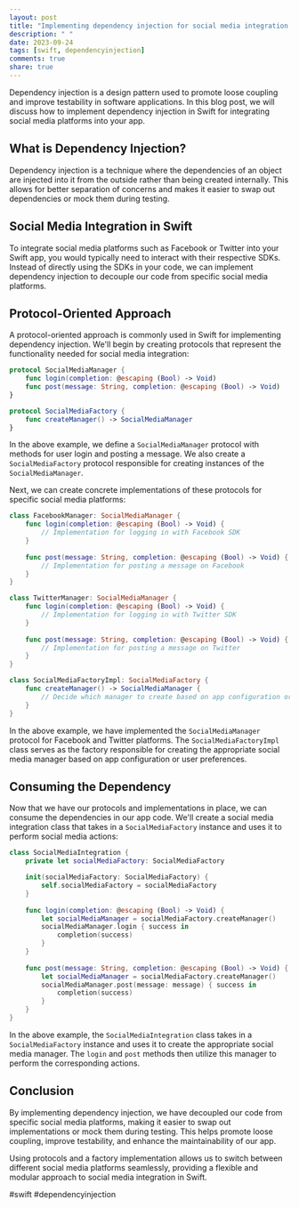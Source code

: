```yaml
---
layout: post
title: "Implementing dependency injection for social media integration in Swift"
description: " "
date: 2023-09-24
tags: [swift, dependencyinjection]
comments: true
share: true
---
```


Dependency injection is a design pattern used to promote loose coupling and improve testability in software applications. In this blog post, we will discuss how to implement dependency injection in Swift for integrating social media platforms into your app.

## What is Dependency Injection?

Dependency injection is a technique where the dependencies of an object are injected into it from the outside rather than being created internally. This allows for better separation of concerns and makes it easier to swap out dependencies or mock them during testing.

## Social Media Integration in Swift

To integrate social media platforms such as Facebook or Twitter into your Swift app, you would typically need to interact with their respective SDKs. Instead of directly using the SDKs in your code, we can implement dependency injection to decouple our code from specific social media platforms.

## Protocol-Oriented Approach

A protocol-oriented approach is commonly used in Swift for implementing dependency injection. We'll begin by creating protocols that represent the functionality needed for social media integration:

```swift
protocol SocialMediaManager {
    func login(completion: @escaping (Bool) -> Void)
    func post(message: String, completion: @escaping (Bool) -> Void)
}

protocol SocialMediaFactory {
    func createManager() -> SocialMediaManager
}
```

In the above example, we define a `SocialMediaManager` protocol with methods for user login and posting a message. We also create a `SocialMediaFactory` protocol responsible for creating instances of the `SocialMediaManager`.

Next, we can create concrete implementations of these protocols for specific social media platforms:

```swift
class FacebookManager: SocialMediaManager {
    func login(completion: @escaping (Bool) -> Void) {
        // Implementation for logging in with Facebook SDK
    }
    
    func post(message: String, completion: @escaping (Bool) -> Void) {
        // Implementation for posting a message on Facebook
    }
}

class TwitterManager: SocialMediaManager {
    func login(completion: @escaping (Bool) -> Void) {
        // Implementation for logging in with Twitter SDK
    }
    
    func post(message: String, completion: @escaping (Bool) -> Void) {
        // Implementation for posting a message on Twitter
    }
}

class SocialMediaFactoryImpl: SocialMediaFactory {
    func createManager() -> SocialMediaManager {
        // Decide which manager to create based on app configuration or user preferences
    }
}
```

In the above example, we have implemented the `SocialMediaManager` protocol for Facebook and Twitter platforms. The `SocialMediaFactoryImpl` class serves as the factory responsible for creating the appropriate social media manager based on app configuration or user preferences.

## Consuming the Dependency

Now that we have our protocols and implementations in place, we can consume the dependencies in our app code. We'll create a social media integration class that takes in a `SocialMediaFactory` instance and uses it to perform social media actions:

```swift
class SocialMediaIntegration {
    private let socialMediaFactory: SocialMediaFactory

    init(socialMediaFactory: SocialMediaFactory) {
        self.socialMediaFactory = socialMediaFactory
    }
    
    func login(completion: @escaping (Bool) -> Void) {
        let socialMediaManager = socialMediaFactory.createManager()
        socialMediaManager.login { success in
            completion(success)
        }
    }
    
    func post(message: String, completion: @escaping (Bool) -> Void) {
        let socialMediaManager = socialMediaFactory.createManager()
        socialMediaManager.post(message: message) { success in
            completion(success)
        }
    }
}
```

In the above example, the `SocialMediaIntegration` class takes in a `SocialMediaFactory` instance and uses it to create the appropriate social media manager. The `login` and `post` methods then utilize this manager to perform the corresponding actions.

## Conclusion

By implementing dependency injection, we have decoupled our code from specific social media platforms, making it easier to swap out implementations or mock them during testing. This helps promote loose coupling, improve testability, and enhance the maintainability of our app.

Using protocols and a factory implementation allows us to switch between different social media platforms seamlessly, providing a flexible and modular approach to social media integration in Swift.

#swift #dependencyinjection